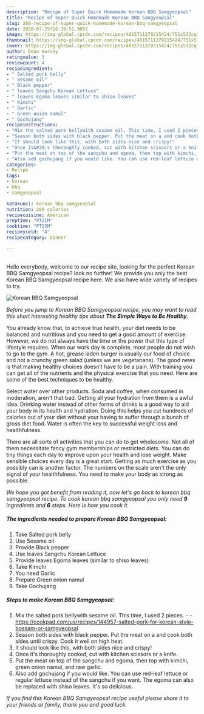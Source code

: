 ```yaml
---
description: "Recipe of Super Quick Homemade Korean BBQ Samgyeopsal"
title: "Recipe of Super Quick Homemade Korean BBQ Samgyeopsal"
slug: 268-recipe-of-super-quick-homemade-korean-bbq-samgyeopsal
date: 2020-07-25T16:39:51.905Z
image: https://img-global.cpcdn.com/recipes/4815711370215424/751x532cq70/korean-bbq-samgyeopsal-recipe-main-photo.jpg
thumbnail: https://img-global.cpcdn.com/recipes/4815711370215424/751x532cq70/korean-bbq-samgyeopsal-recipe-main-photo.jpg
cover: https://img-global.cpcdn.com/recipes/4815711370215424/751x532cq70/korean-bbq-samgyeopsal-recipe-main-photo.jpg
author: Dean Harvey
ratingvalue: 3
reviewcount: 4
recipeingredient:
- " Salted pork belly"
- " Sesame oil"
- " Black pepper"
- " leaves Sangchu Korean Lettuce"
- " leaves Egoma leaves similar to shiso leaves"
- " Kimchi"
- " Garlic"
- " Green onion namul"
- " Gochujang"
recipeinstructions:
- "Mix the salted pork bellywith sesame oil. This time, I used 2 pieces.  https://cookpad.com/us/recipes/144957-salted-pork-for-korean-style-bossam-or-samgyeopsal"
- "Season both sides with black pepper. Put the meat on a and cook both sides until crispy. Cook it well on high heat."
- "It should look like this, with both sides nice and crispy!"
- "Once it&#39;s thoroughly cooked, cut with kitchen scissors or a knife."
- "Put the meat on top of the sangchu and egoma, then top with kimchi, green onion namul, and raw garlic."
- "Also add gochujang if you would like. You can use red-leaf lettuce or regular lettuce instead of the sangchu if you want. The egoma can also be replaced with shiso leaves. It&#39;s so delicious."
categories:
- Recipe
tags:
- korean
- bbq
- samgyeopsal

katakunci: korean bbq samgyeopsal 
nutrition: 289 calories
recipecuisine: American
preptime: "PT21M"
cooktime: "PT33M"
recipeyield: "4"
recipecategory: Dinner

---
```

<br>
Hello everybody, welcome to our recipe site, looking for the perfect Korean BBQ Samgyeopsal recipe? look no further! We provide you only the best Korean BBQ Samgyeopsal recipe here. We also have wide variety of recipes to try.
<br>


![Korean BBQ Samgyeopsal](https://img-global.cpcdn.com/recipes/4815711370215424/751x532cq70/korean-bbq-samgyeopsal-recipe-main-photo.jpg)

<i>Before you jump to Korean BBQ Samgyeopsal recipe, you may want to read this short interesting healthy tips about <strong>The Simple Ways to Be Healthy</strong>.</i>

You already know that, to achieve true health, your diet needs to be balanced and nutritious and you need to get a good amount of exercise. However, we do not always have the time or the power that this type of lifestyle requires. When our work day is complete, most people do not wish to go to the gym. A hot, grease laden burger is usually our food of choice and not a crunchy green salad (unless we are vegetarians). The good news is that making healthy choices doesn’t have to be a pain. With training you can get all of the nutrients and the physical exercise that you need. Here are some of the best techniques to be healthy.

Select water over other products. Soda and coffee, when consumed in moderation, aren't that bad. Getting all your hydration from them is a awful idea. Drinking water instead of other forms of drinks is a good way to aid your body in its health and hydration. Doing this helps you cut hundreds of calories out of your diet without your having to suffer through a bunch of gross diet food. Water is often the key to successful weight loss and healthfulness.

There are all sorts of activities that you can do to get wholesome. Not all of them necessitate fancy gym memberships or restricted diets. You can do tiny things each day to improve upon your health and lose weight. Make sensible choices every day is a great start. Getting as much exercise as you possibly can is another factor. The numbers on the scale aren't the only signal of your healthfulness. You need to make your body as strong as possible. 


<i>We hope you got benefit from reading it, now let's go back to korean bbq samgyeopsal recipe. To cook korean bbq samgyeopsal you only need <strong>9</strong> ingredients and <strong>6</strong> steps. Here is how you cook it.
</i>

##### The ingredients needed to prepare Korean BBQ Samgyeopsal:

1. Take  Salted pork belly
1. Use  Sesame oil
1. Provide  Black pepper
1. Use  leaves Sangchu Korean Lettuce
1. Provide  leaves Egoma leaves (similar to shiso leaves)
1. Take  Kimchi
1. You need  Garlic
1. Prepare  Green onion namul
1. Take  Gochujang


##### Steps to make Korean BBQ Samgyeopsal:

1. Mix the salted pork bellywith sesame oil. This time, I used 2 pieces. -  - https://cookpad.com/us/recipes/144957-salted-pork-for-korean-style-bossam-or-samgyeopsal
1. Season both sides with black pepper. Put the meat on a and cook both sides until crispy. Cook it well on high heat.
1. It should look like this, with both sides nice and crispy!
1. Once it&#39;s thoroughly cooked, cut with kitchen scissors or a knife.
1. Put the meat on top of the sangchu and egoma, then top with kimchi, green onion namul, and raw garlic.
1. Also add gochujang if you would like. You can use red-leaf lettuce or regular lettuce instead of the sangchu if you want. The egoma can also be replaced with shiso leaves. It&#39;s so delicious.


<i>If you find this Korean BBQ Samgyeopsal recipe useful please share it to your friends or family, thank you and good luck.</i>
